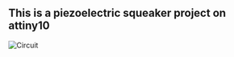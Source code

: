 ## This is a piezoelectric squeaker project on attiny10
![Circuit](/Users/alex/Documents/screnshots/sircuite "Circuit")